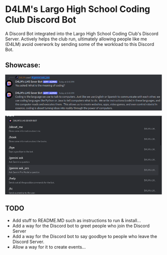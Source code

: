 # D4LM's Largo High School Coding Club Discord Bot
A Discord Bot integrated into the Largo High School Coding Club's Discord Server. Actively helps the club run, ultimately allowing people like me (D4LM) avoid overwork by sending some of the workload to this Discord Bot.

## Showcase:
![The user asking what is the meaning of coding.](https://github.com/D4LMwastaken/LHSCC-Discord-Bot/blob/d4b7c9b56a938987d889a892b2edab84d4ec4cae/photos/WhatIsTheMeaningOfCoding.png)

![The slash command toolbar for the bot.](https://github.com/D4LMwastaken/LHSCC-Discord-Bot/blob/ac7bbd314c5395039a7e84ef7d6d7891030b762b/photos/ComandPanelDiscordBot.png)
## TODO
* Add stuff to README.MD such as instructions to run & install...
* Add a way for the Discord bot to greet people who join the Discord Server
* Add a way for the Discord bot to say goodbye to people who leave the Discord Server.
* Allow a way for it to create events...
